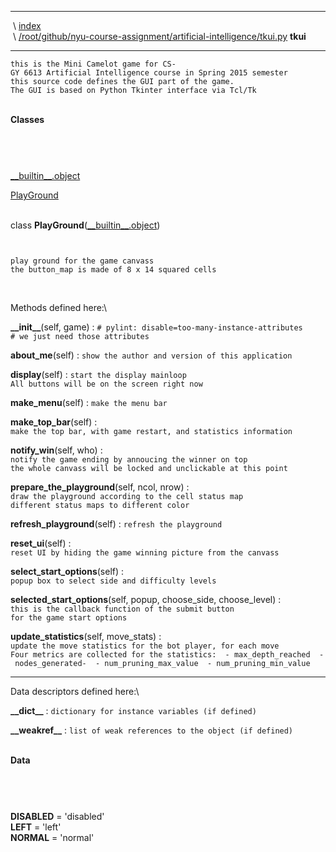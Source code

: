   ---------- -----------------------------------------------------------------------------------------------------------------------------------------------
   \         [index](.)\
    \        [/root/github/nyu-course-assignment/artificial-intelligence/tkui.py](file:/root/github/nyu-course-assignment/artificial-intelligence/tkui.py)
  **tkui**   
  ---------- -----------------------------------------------------------------------------------------------------------------------------------------------

`this is the Mini Camelot game for CS-GY 6613 Artificial Intelligence course in Spring 2015 semester   this source code defines the GUI part of the game. The GUI is based on Python Tkinter interface via Tcl/Tk`

 \
 **Classes**

`      `

 

[\_\_builtin\_\_.object](__builtin__.html#object)

[PlayGround](tkui.html#PlayGround)

 \
 class **PlayGround**([\_\_builtin\_\_.object](__builtin__.html#object))

`   `

`play ground for the game canvass the button_map is made of 8 x 14 squared cells `

 

Methods defined here:\

**\_\_init\_\_**(self, game)
:   `# pylint: disable=too-many-instance-attributes # we just need those attributes`

**about\_me**(self)
:   `show the author and version of this application`

**display**(self)
:   `start the display mainloop All buttons will be on the screen right now`

**make\_menu**(self)
:   `make the menu bar`

**make\_top\_bar**(self)
:   `make the top bar, with game restart, and statistics information`

**notify\_win**(self, who)
:   `notify the game ending by annoucing the winner on top the whole canvass will be locked and unclickable at this point`

**prepare\_the\_playground**(self, ncol, nrow)
:   `draw the playground according to the cell status map different status maps to different color`

**refresh\_playground**(self)
:   `refresh the playground`

**reset\_ui**(self)
:   `reset UI by hiding the game winning picture from the canvass`

**select\_start\_options**(self)
:   `popup box to select side and difficulty levels`

**selected\_start\_options**(self, popup, choose\_side, choose\_level)
:   `this is the callback function of the submit button for the game start options`

**update\_statistics**(self, move\_stats)
:   `update the move statistics for the bot player, for each move   Four metrics are collected for the statistics:  - max_depth_reached  - nodes_generated-  - num_pruning_max_value  - num_pruning_min_value`

* * * * *

Data descriptors defined here:\

**\_\_dict\_\_**
:   `dictionary for instance variables (if defined)`

**\_\_weakref\_\_**
:   `list of weak references to the object (if defined)`

 \
 **Data**

`      `

 

**DISABLED** = 'disabled'\
 **LEFT** = 'left'\
 **NORMAL** = 'normal'
